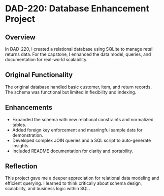 # DAD-220: Database Enhancement Project

## Overview
In DAD-220, I created a relational database using SQLite to manage retail returns data. For the capstone, I enhanced the data model, queries, and documentation for real-world scalability.

## Original Functionality
The original database handled basic customer, item, and return records. The schema was functional but limited in flexibility and indexing.

## Enhancements
- Expanded the schema with new relational constraints and normalized tables.
- Added foreign key enforcement and meaningful sample data for demonstration.
- Developed complex JOIN queries and a SQL script to auto-generate insights.
- Included README documentation for clarity and portability.

## Reflection
This project gave me a deeper appreciation for relational data modeling and efficient querying. I learned to think critically about schema design, scalability, and business logic within SQL.
